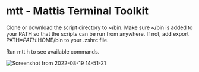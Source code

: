# mtt - Mattis Terminal Toolkit

Clone or download the script directory to ~/bin.
Make sure ~/bin is added to your PATH so that the scripts can be run from anywhere.
If not, add export PATH=$PATH:$HOME/bin to your .zshrc file.  
  
Run mtt h to see available commands.

![Screenshot from 2022-08-19 14-51-21](https://user-images.githubusercontent.com/9746127/185622364-8670cea4-e723-433c-bf82-8c8ada43bdcd.png)
